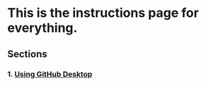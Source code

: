 # This is the instructions page for everything.

## Sections

###  1. [Using GitHub Desktop](https://github.com/urbanetrex/insc/blob/main/Using-GitHub-Desktop/info.md)